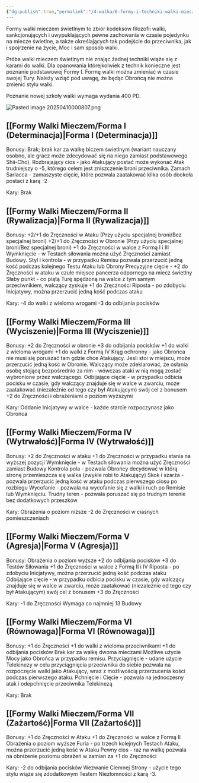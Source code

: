 ```yaml
---
{"dg-publish":true,"permalink":"/4-walka/6-formy-i-techniki-walki-mieczem/","dgPassFrontmatter":true}
---
```


Formy walki mieczem świetlnym to zbiór kodeksów filozofii walki, sankcjonujących i uwypuklających pewne zachowania w czasie pojedynku na miecze świetlne, a także określających tak podejście do przeciwnika, jak i spojrzenie na życie, Moc i sam sposób walki.

Próba walki mieczem świetlnym nie znając żadnej techniki wiąże się z karami do walki. Dla opanowania którejkolwiek z technik konieczne jest poznanie podstawowej Formy I. Formę walki można zmieniać w czasie swojej Tury. Należy wziąć pod uwagę, że będąc Obrońcą nie można zmienić stylu walki.

Poznanie nowej szkoły walki wymaga wydania 400 PD. 

![Pasted image 20250410000807.png](/img/user/6%20Obrazy/Pasted%20image%2020250410000807.png)

## [[Formy Walki Mieczem/Forma I (Determinacja)\|Forma I (Determinacja)]]
Bonusy: 
Brak; brak kar za walkę biczem świetlnym (wariant nauczany osobno, ale gracz może zdecydować się na niego zamiast podstawowego Shii-Cho).
Rozbrajający cios - jako Atakujący postać może wykonać Atak trudniejszy o -5, którego celem jest zniszczenie broni przeciwnika.
Zamach Sarlacca - zamaszyste cięcie, które pozwala zaatakować kilka osób dookoła postaci z karą -2

Kary:
Brak

## [[Formy Walki Mieczem/Forma II (Rywalizacja)\|Forma II (Rywalizacja)]]
Bonusy:
+2/+1 do Zręczności w Ataku (Przy użyciu specjalnej broni/Bez specjalnej broni)
+2/+1 do Zręczności w Obronie (Przy użyciu specjalnej broni/Bez specjalnej broni)
+1 do Zręczności w walce z Formą I i III
Wymknięcie - w Testach siłowania można użyć Zręczności zamiast Budowy.
Styl i kontrola - w przypadku Remisu pozwala przerzucić jedną kość podczas kolejnego Testu Ataku lub Obrony
Precyzyjne cięcie - +2 do Zręczności w ataku w czułe miejsce pancerza odpornego na miecz świetlny
Słaby punkt - co piątą Turę spędzoną na walce z tym samym przeciwnikiem, walczący zyskuje +1 do Zręczności
Riposta - po zdobyciu Inicjatywy, można przerzucić jedną kość podczas ataku

Kary:
-4 do walki z wieloma wrogami
-3 do odbijania pocisków

## [[Formy Walki Mieczem/Forma III (Wyciszenie)\|Forma III (Wyciszenie)]]
Bonusy:
+2 do Zręczności w obronie
+3 do odbijania pocisków
+1 do walki z wieloma wrogami
+1 do walki z Formą IV
Krąg ochronny - jako Obrońca nie musi się poruszać tam gdzie chce Atakujący. Jesli stoi w miejscu, może przerzucić jedną kość w Obronie. Walczący może zdeklarować, że osłania osobę stojącą bezpośrednio za nim - wówczas ataki w nią mogą zostać wybronione przez walczącego.
Odbijające cięcie - w przypadku odbicia pocisku w czasie, gdy walczący znajduje się w walce w zwarciu, może zaatakować (niezależnie od tego czy był Atakującym) swój cel z bonusem +2 do Zręczności i obrażeniami o poziom wyższymi

Kary:
Oddanie Inicjatywy w walce - każde starcie rozpoczynasz jako Obrońca

## [[Formy Walki Mieczem/Forma IV (Wytrwałość)\|Forma IV (Wytrwałość)]]
Bonusy:
+2 do Zręczności w ataku
+1 do Zręczności w przypadku stania na wyższej pozycji
Wymknięcie - w Testach siłowania można użyć Zręczności zamiast Budowy
Kontrola pola - pozwala Obrońcy decydować w którą stronę przemieszcza się walka (zwykle robi to Atakujący)
Skok i szarża - pozwala przerzucić jedną kość w ataku podczas pierwszego ciosu po rozbiegu
Wycofanie - pozwala na wycofanie się z walki i ruch po Remisie lub Wymknięciu.
Trudny teren - pozwala poruszać się po trudnym terenie bez dodatkowych przeszków

Kary:
Obrażenia o poziom niższe
-2 do Zręczności w ciasnych pomieszczeniach

## [[Formy Walki Mieczem/Forma V (Agresja)\|Forma V (Agresja)]]
Bonusy:
Obrażenia o poziom wyższe
+2 do odbijania pocisków
+3 do Testów Siłowania
+1 do Zręczności w walce z Formą II i IV
Riposta - po zdobyciu Inicjatywy, można przerzucić jedną kość podczas ataku
Odbijające cięcie - w przypadku odbicia pocisku w czasie, gdy walczący znajduje się w walce w zwarciu, może zaatakować (niezależnie od tego czy był Atakującym) swój cel z bonusem +3 do Zręczności

Kary:
-1 do Zręczności
Wymaga co najmniej 13 Budowy

## [[Formy Walki Mieczem/Forma VI (Równowaga)\|Forma VI (Równowaga)]]
Bonusy:
+1 do Zręczności
+1 do walki z wieloma przeciwnikami
+1 do odbijania pocisków
Brak kar za walkę dwoma mieczami
Możliwe użycie Mocy jako Obrońca w przypadku remisu.
Przyciągnięcie - udane użycie Telekinezy w celu przyciągnięcia przeciwnika do siebie pozwala na rozpoczęcie walki jako Atakujący, wraz z możliwością przerzucenia kości podczas pierwszego ataku.
Pchnięcie i Cięcie - pozwala na jednoczesny atak i odepchnięcie przeciwnika Telekinezą

Kary:
Brak
## [[Formy Walki Mieczem/Forma VII (Zażartość)\|Forma VII (Zażartość)]]
Bonusy:
+1 do Zręczności w Ataku
+1 do Zręczności w walce z Formą II
Obrażenia o poziom wyższe
Furia - po trzech kolejnych Testach Ataku, można przerzucić jedną kość w Ataku
Pewny cios - raz na walkę pozwala na obniżenie poziomu obrażeń w zamian za +1 do Zręczności

Kary:
-2 do odbijania pocisków
Wezwanie Ciemnej Strony - użycie tego stylu wiąże się zdodatkowym Testem Niezłomności z karą -3.